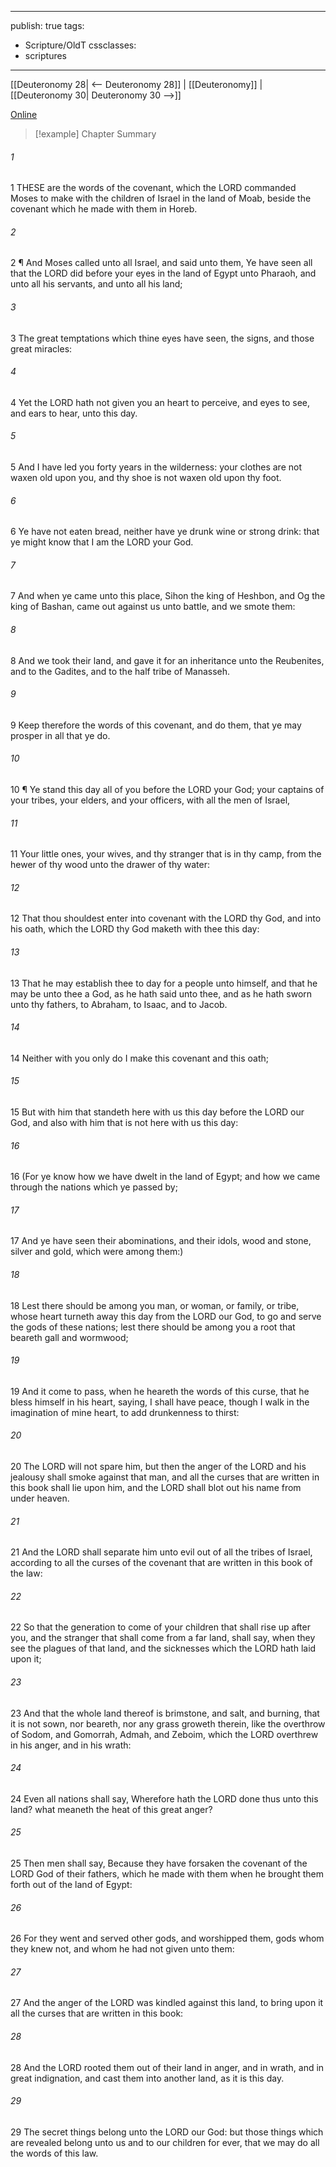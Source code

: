 

---
publish: true
tags:
  - Scripture/OldT
cssclasses:
  - scriptures
---
[[Deuteronomy 28| <-- Deuteronomy 28]] | [[Deuteronomy]] | [[Deuteronomy 30| Deuteronomy 30 -->]]

[Online](https://churchofjesuschrist.org/study/scriptures/ot/deut/29?lang=eng)

>[!example] Chapter Summary
>
###### 1
1 THESE are the words of the covenant, which the LORD commanded Moses to make with the children of Israel in the land of Moab, beside the covenant which he made with them in Horeb.
###### 2
2 ¶ And Moses called unto all Israel, and said unto them, Ye have seen all that the LORD did before your eyes in the land of Egypt unto Pharaoh, and unto all his servants, and unto all his land;
###### 3
3 The great temptations which thine eyes have seen, the signs, and those great miracles:
###### 4
4 Yet the LORD hath not given you an heart to perceive, and eyes to see, and ears to hear, unto this day.
###### 5
5 And I have led you forty years in the wilderness: your clothes are not waxen old upon you, and thy shoe is not waxen old upon thy foot.
###### 6
6 Ye have not eaten bread, neither have ye drunk wine or strong drink: that ye might know that I am the LORD your God.
###### 7
7 And when ye came unto this place, Sihon the king of Heshbon, and Og the king of Bashan, came out against us unto battle, and we smote them:
###### 8
8 And we took their land, and gave it for an inheritance unto the Reubenites, and to the Gadites, and to the half tribe of Manasseh.
###### 9
9 Keep therefore the words of this covenant, and do them, that ye may prosper in all that ye do.
###### 10
10 ¶ Ye stand this day all of you before the LORD your God; your captains of your tribes, your elders, and your officers, with all the men of Israel,
###### 11
11 Your little ones, your wives, and thy stranger that is in thy camp, from the hewer of thy wood unto the drawer of thy water:
###### 12
12 That thou shouldest enter into covenant with the LORD thy God, and into his oath, which the LORD thy God maketh with thee this day:
###### 13
13 That he may establish thee to day for a people unto himself, and that he may be unto thee a God, as he hath said unto thee, and as he hath sworn unto thy fathers, to Abraham, to Isaac, and to Jacob.
###### 14
14 Neither with you only do I make this covenant and this oath;
###### 15
15 But with him that standeth here with us this day before the LORD our God, and also with him that is not here with us this day:
###### 16
16 (For ye know how we have dwelt in the land of Egypt; and how we came through the nations which ye passed by;
###### 17
17 And ye have seen their abominations, and their idols, wood and stone, silver and gold, which were among them:)
###### 18
18 Lest there should be among you man, or woman, or family, or tribe, whose heart turneth away this day from the LORD our God, to go and serve the gods of these nations; lest there should be among you a root that beareth gall and wormwood;
###### 19
19 And it come to pass, when he heareth the words of this curse, that he bless himself in his heart, saying, I shall have peace, though I walk in the imagination of mine heart, to add drunkenness to thirst:
###### 20
20 The LORD will not spare him, but then the anger of the LORD and his jealousy shall smoke against that man, and all the curses that are written in this book shall lie upon him, and the LORD shall blot out his name from under heaven.
###### 21
21 And the LORD shall separate him unto evil out of all the tribes of Israel, according to all the curses of the covenant that are written in this book of the law:
###### 22
22 So that the generation to come of your children that shall rise up after you, and the stranger that shall come from a far land, shall say, when they see the plagues of that land, and the sicknesses which the LORD hath laid upon it;
###### 23
23 And that the whole land thereof is brimstone, and salt, and burning, that it is not sown, nor beareth, nor any grass groweth therein, like the overthrow of Sodom, and Gomorrah, Admah, and Zeboim, which the LORD overthrew in his anger, and in his wrath:
###### 24
24 Even all nations shall say, Wherefore hath the LORD done thus unto this land?  what meaneth the heat of this great anger?
###### 25
25 Then men shall say, Because they have forsaken the covenant of the LORD God of their fathers, which he made with them when he brought them forth out of the land of Egypt:
###### 26
26 For they went and served other gods, and worshipped them, gods whom they knew not, and whom he had not given unto them:
###### 27
27 And the anger of the LORD was kindled against this land, to bring upon it all the curses that are written in this book:
###### 28
28 And the LORD rooted them out of their land in anger, and in wrath, and in great indignation, and cast them into another land, as it is this day.
###### 29
29 The secret things belong unto the LORD our God: but those things which are revealed belong unto us and to our children for ever, that we may do all the words of this law.



